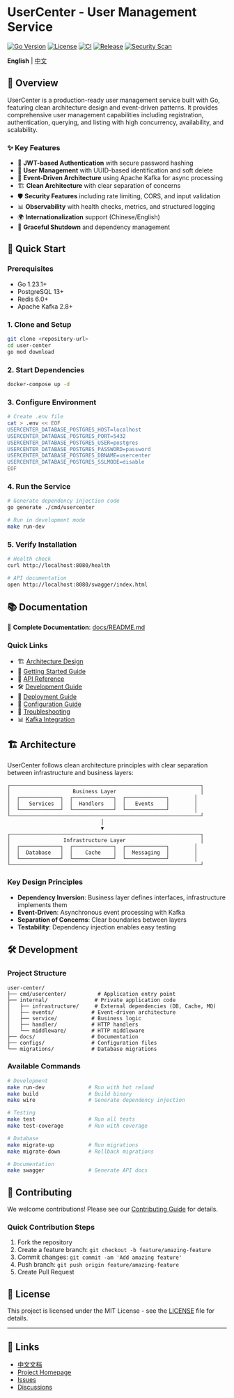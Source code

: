 # UserCenter - User Management Service

[![Go Version](https://img.shields.io/badge/Go-1.23.1-blue.svg)](https://golang.org)
[![License](https://img.shields.io/badge/License-MIT-green.svg)](LICENSE)
[![CI](https://github.com/zhwjimmy/user-center/workflows/CI/badge.svg)](https://github.com/zhwjimmy/user-center/actions/workflows/ci.yml)
[![Release](https://github.com/zhwjimmy/user-center/workflows/Release/badge.svg)](https://github.com/zhwjimmy/user-center/actions/workflows/release.yml)
[![Security Scan](https://github.com/zhwjimmy/user-center/workflows/Security%20Scan/badge.svg)](https://github.com/zhwjimmy/user-center/actions/workflows/security.yml)

**English** | [中文](README.zh-CN.md)

## 🎯 Overview

UserCenter is a production-ready user management service built with Go, featuring clean architecture design and event-driven patterns. It provides comprehensive user management capabilities including registration, authentication, querying, and listing with high concurrency, availability, and scalability.

### ✨ Key Features

- 🔐 **JWT-based Authentication** with secure password hashing
- 👥 **User Management** with UUID-based identification and soft delete
- 🚀 **Event-Driven Architecture** using Apache Kafka for async processing
- 🏗️ **Clean Architecture** with clear separation of concerns
- 🛡️ **Security Features** including rate limiting, CORS, and input validation
- 📊 **Observability** with health checks, metrics, and structured logging
- 🌍 **Internationalization** support (Chinese/English)
- 🔄 **Graceful Shutdown** and dependency management

## 🚀 Quick Start

### Prerequisites
- Go 1.23.1+
- PostgreSQL 13+
- Redis 6.0+
- Apache Kafka 2.8+

### 1. Clone and Setup
```bash
git clone <repository-url>
cd user-center
go mod download
```

### 2. Start Dependencies
```bash
docker-compose up -d
```

### 3. Configure Environment
```bash
# Create .env file
cat > .env << EOF
USERCENTER_DATABASE_POSTGRES_HOST=localhost
USERCENTER_DATABASE_POSTGRES_PORT=5432
USERCENTER_DATABASE_POSTGRES_USER=postgres
USERCENTER_DATABASE_POSTGRES_PASSWORD=password
USERCENTER_DATABASE_POSTGRES_DBNAME=usercenter
USERCENTER_DATABASE_POSTGRES_SSLMODE=disable
EOF
```

### 4. Run the Service
```bash
# Generate dependency injection code
go generate ./cmd/usercenter

# Run in development mode
make run-dev
```

### 5. Verify Installation
```bash
# Health check
curl http://localhost:8080/health

# API documentation
open http://localhost:8080/swagger/index.html
```

## 📚 Documentation

📖 **Complete Documentation**: [docs/README.md](docs/README.md)

### Quick Links
- 🏗️ [Architecture Design](docs/architecture.md)
- 🚀 [Getting Started Guide](docs/getting-started.md)
- 📖 [API Reference](docs/api-reference.md)
- 🛠️ [Development Guide](docs/development.md)
- 🚀 [Deployment Guide](docs/deployment.md)
- 🔧 [Configuration Guide](docs/configuration.md)
- 🐛 [Troubleshooting](docs/troubleshooting.md)
- 📊 [Kafka Integration](docs/kafka-integration.md)

## 🏗️ Architecture

UserCenter follows clean architecture principles with clear separation between infrastructure and business layers:

```
┌─────────────────────────────────────────────────────────────┐
│                    Business Layer                           │
│  ┌─────────────┐  ┌─────────────┐  ┌─────────────┐        │
│  │   Services  │  │  Handlers   │  │   Events    │        │
│  └─────────────┘  └─────────────┘  └─────────────┘        │
└─────────────────────────────────────────────────────────────┘
                              │
                              ▼
┌─────────────────────────────────────────────────────────────┐
│                 Infrastructure Layer                        │
│  ┌─────────────┐  ┌─────────────┐  ┌─────────────┐        │
│  │  Database   │  │    Cache    │  │  Messaging  │        │
│  └─────────────┘  └─────────────┘  └─────────────┘        │
└─────────────────────────────────────────────────────────────┘
```

### Key Design Principles
- **Dependency Inversion**: Business layer defines interfaces, infrastructure implements them
- **Event-Driven**: Asynchronous event processing with Kafka
- **Separation of Concerns**: Clear boundaries between layers
- **Testability**: Dependency injection enables easy testing

## 🛠️ Development

### Project Structure
```
user-center/
├── cmd/usercenter/          # Application entry point
├── internal/               # Private application code
│   ├── infrastructure/     # External dependencies (DB, Cache, MQ)
│   ├── events/            # Event-driven architecture
│   ├── service/           # Business logic
│   ├── handler/           # HTTP handlers
│   └── middleware/        # HTTP middleware
├── docs/                  # Documentation
├── configs/               # Configuration files
└── migrations/            # Database migrations
```

### Available Commands
```bash
# Development
make run-dev              # Run with hot reload
make build                # Build binary
make wire                 # Generate dependency injection

# Testing
make test                 # Run all tests
make test-coverage        # Run with coverage

# Database
make migrate-up           # Run migrations
make migrate-down         # Rollback migrations

# Documentation
make swagger              # Generate API docs
```

## 🤝 Contributing

We welcome contributions! Please see our [Contributing Guide](docs/contributing.md) for details.

### Quick Contribution Steps
1. Fork the repository
2. Create a feature branch: `git checkout -b feature/amazing-feature`
3. Commit changes: `git commit -am 'Add amazing feature'`
4. Push branch: `git push origin feature/amazing-feature`
5. Create Pull Request

## 📄 License

This project is licensed under the MIT License - see the [LICENSE](LICENSE) file for details.

---

## 🔗 Links

- [中文文档](README.zh-CN.md)
- [Project Homepage](https://github.com/zhwjimmy/user-center)
- [Issues](https://github.com/zhwjimmy/user-center/issues)
- [Discussions](https://github.com/zhwjimmy/user-center/discussions) 